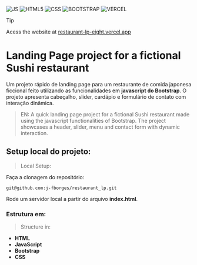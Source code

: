 ![JS](https://img.shields.io/badge/JavaScript-323330?style=for-the-badge&logo=javascript&logoColor=F7DF1E) ![HTML5](https://img.shields.io/badge/html5-%23E34F26.svg?style=for-the-badge&logo=html5&logoColor=white) ![CSS](https://img.shields.io/badge/CSS3-1572B6?style=for-the-badge&logo=css3&logoColor=white) ![BOOTSTRAP](https://img.shields.io/badge/Bootstrap-563D7C?style=for-the-badge&logo=bootstrap&logoColor=white) ![VERCEL](https://img.shields.io/badge/Vercel-000000?style=for-the-badge&logo=vercel&logoColor=white)

> [!TIP]
> Acess the website at [restaurant-lp-eight.vercel.app ](restaurant-lp-eight.vercel.app )

# Landing Page project for a fictional Sushi restaurant

Um projeto rápido de landing page para um restaurante de comida japonesa ficcional feito utilizando as funcionalidades em **javascript do Bootstrap**.
O projeto apresenta cabeçalho, slider, cardápio e formulário de contato com interação dinâmica.

> EN:
> A quick landing page project for a fictional Sushi restaurant made using the javascript functionalities of Bootstrap.
> The project showcases a header, slider, menu and contact form with dynamic interaction.

## Setup local do projeto:
> Local Setup:

Faça a clonagem do repositório:

	git@github.com:j-fborges/restaurant_lp.git

Rode um servidor local a partir do arquivo __index.html__.

### Estrutura em:
>Structure in:

- **HTML**
- **JavaScript**
- **Bootstrap**
- **CSS**
